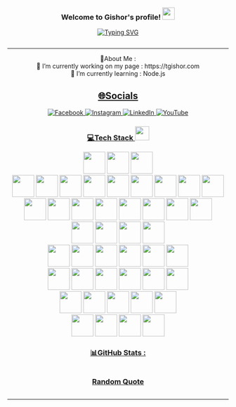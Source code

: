 <html>
<section class="content">
    <article class="markdown-section" id="main">
        <h3 align="center">
            Welcome to Gishor's profile!
            <img src="https://media.giphy.com/media/hvRJCLFzcasrR4ia7z/giphy.gif" width="28">
        </h3>
        <p align="center">
            <a href="https://github.com/tgishor"><img
                    src="https://readme-typing-svg.herokuapp.com?font=Pacifico&size=30&pause=999&color=0E71F7&center=true&vCenter=true&width=327&height=63&lines=I'm+a+Web+Developer;I'm+a+Flutter+Developer;I'm+a+Graphics+Designer"
                    alt="Typing SVG" /></a>
        </p>
        <p align="center"><img
                src="https://komarev.com/ghpvc/?username=tgishor&amp;label=Visitors+Count&amp;color=brightgreen" alt="">
        </p>
        <hr>
        <div align="center">
            <p>
              💫About Me :
              <br>
            🔭 I’m currently working on my page : https://tgishor.com
              <br>
            🌱 I’m currently learning : Node.js
            </p>
            <h2 id="socials">
                <a href="#/templates/CodeWhiteWeb?id=%f0%9f%8c%90socials" data-id="socials" class="anchor">
                    <span>🌐Socials</span>
                </a>
            </h2>
            <p>
                <a href="https://www.facebook.com/gishor.thavakumar.7/" target="_blank" rel="noopener">
                    <a href="https://reddit.com/user/CodeWhiteWeb" target="_blank" rel="noopener">
                        <img src="https://img.shields.io/badge/Facebook-1877F2?style=for-the-badge&logo=facebook&logoColor=white"
                            data-origin=" 	https://img.shields.io/badge/Facebook-1877F2?style=for-the-badge&logo=facebook&logoColor=white"
                            alt="Facebook">
                    </a>
                    <a href="https://reddit.com/user/CodeWhiteWeb" target="_blank" rel="noopener">
                        <img src="https://img.shields.io/badge/Instagram-E4405F?style=for-the-badge&logo=instagram&logoColor=white"
                            data-origin="https://img.shields.io/badge/Instagram-%23FF4500.svg?logo=Instagram&amp;logoColor=white"
                            alt="Instagram">
                    </a>
                    <a href="https://twitch.tv/code_white_web" target="_blank" rel="noopener">
                        <img src="https://img.shields.io/badge/LinkedIn-0077B5?style=for-the-badge&logo=linkedin&logoColor=white"
                            data-origin="https://img.shields.io/badge/LinkedIn-0077B5?style=for-the-badge&logo=linkedin&logoColor=white"
                            alt="LinkedIn">
                    </a>
                    <a href="https://youtube.com/c/CodeWhiteWeb" target="_blank" rel="noopener">
                        <img src="https://img.shields.io/badge/website-000000?style=for-the-badge&logo=About.me&logoColor=white"
                            data-origin="https://img.shields.io/badge/website-000000?style=for-the-badge&logo=About.me&logoColor=white"
                            alt="YouTube">
                    </a>
            </p>
          <h1 id="tech-stack-">
                <a href="#/templates/CodeWhiteWeb?id=%f0%9f%92%bbtech-stack-" data-id="tech-stack-"
                    class="anchor"><span>💻Tech Stack <img
                            src="https://media2.giphy.com/media/QssGEmpkyEOhBCb7e1/giphy.gif?cid=ecf05e47a0n3gi1bfqntqmob8g9aid1oyj2wr3ds3mg700bl&amp;rid=giphy.gif" width="32px"></span></a>
            </h1>
          <p>
                <img src="https://cdn.jsdelivr.net/gh/devicons/devicon/icons/html5/html5-original.svg" width="50px" />
                <img src="https://cdn.jsdelivr.net/gh/devicons/devicon/icons/css3/css3-original.svg" width="50px" />
                <img src="https://cdn.jsdelivr.net/gh/devicons/devicon/icons/javascript/javascript-original.svg"
                    width="50px" />
                <br>
                <img src="https://cdn.jsdelivr.net/gh/devicons/devicon/icons/csharp/csharp-original.svg" width="50px" />
                <img src="https://cdn.jsdelivr.net/gh/devicons/devicon/icons/php/php-original.svg" width="50px" />
                <img src="https://cdn.jsdelivr.net/gh/devicons/devicon/icons/dart/dart-original-wordmark.svg"
                    width="50px" />
                <img src="https://cdn.jsdelivr.net/gh/devicons/devicon/icons/flutter/flutter-original.svg"
                    width="50px" />
                <img src="https://cdn.jsdelivr.net/gh/devicons/devicon/icons/java/java-original-wordmark.svg"
                    width="50px" />
                <img src="https://cdn.jsdelivr.net/gh/devicons/devicon/icons/python/python-original-wordmark.svg"
                    width="50px" />
                <img src="https://cdn.jsdelivr.net/gh/devicons/devicon/icons/nodejs/nodejs-original-wordmark.svg"
                    width="50px" />
                <img src="https://cdn.jsdelivr.net/gh/devicons/devicon/icons/wordpress/wordpress-original.svg"
                    width="50px" />
                <img src="https://cdn.jsdelivr.net/gh/devicons/devicon/icons/arduino/arduino-original-wordmark.svg"
                    width="50px" />
                <br>
                <img src="https://cdn.jsdelivr.net/gh/devicons/devicon/icons/sass/sass-original.svg" width="50px" />
                <img src="https://cdn.jsdelivr.net/gh/devicons/devicon/icons/bootstrap/bootstrap-original-wordmark.svg"
                    width="50px" />
                <img src="https://cdn.jsdelivr.net/gh/devicons/devicon/icons/codeigniter/codeigniter-plain-wordmark.svg"
                    width="50px" />
                <img src="https://cdn.jsdelivr.net/gh/devicons/devicon/icons/dotnetcore/dotnetcore-original.svg"
                    width="50px" />
                <img src="https://cdn.jsdelivr.net/gh/devicons/devicon/icons/jquery/jquery-plain-wordmark.svg"
                    width="50px" />
                <img src="https://cdn.jsdelivr.net/gh/devicons/devicon/icons/laravel/laravel-plain-wordmark.svg"
                    width="50px" />
                <img src="https://cdn.jsdelivr.net/gh/devicons/devicon/icons/materialui/materialui-original.svg"
                    width="50px" />
                <img src="https://cdn.jsdelivr.net/gh/devicons/devicon/icons/less/less-plain-wordmark.svg"
                    width="50px" />
                <br>
                <img src="https://cdn.jsdelivr.net/gh/devicons/devicon/icons/firebase/firebase-plain-wordmark.svg"
                    width="50px" />
                <img src="https://cdn.jsdelivr.net/gh/devicons/devicon/icons/mysql/mysql-original-wordmark.svg"
                    width="50px" />
                <img src="https://cdn.jsdelivr.net/gh/devicons/devicon/icons/microsoftsqlserver/microsoftsqlserver-plain-wordmark.svg"
                    width="50px" />
                <img src="https://cdn.jsdelivr.net/gh/devicons/devicon/icons/postgresql/postgresql-plain-wordmark.svg"
                    width="50px" />
                <br>
                <img src="https://cdn.jsdelivr.net/gh/devicons/devicon/icons/androidstudio/androidstudio-original.svg"
                    width="50px" />
                <img src="https://cdn.jsdelivr.net/gh/devicons/devicon/icons/android/android-original-wordmark.svg"
                    width="50px" />
                <img src="https://cdn.jsdelivr.net/gh/devicons/devicon/icons/googlecloud/googlecloud-original.svg"
                    width="50px" />
                <img src="https://cdn.jsdelivr.net/gh/devicons/devicon/icons/linux/linux-original.svg" width="50px" />
                <img src="https://cdn.jsdelivr.net/gh/devicons/devicon/icons/chrome/chrome-original.svg" width="50px" />
                <img src="https://cdn.jsdelivr.net/gh/devicons/devicon/icons/firefox/firefox-original.svg"
                    width="50px" />
                <br>
                <img src="https://cdn.jsdelivr.net/gh/devicons/devicon/icons/apache/apache-original-wordmark.svg"
                    width="50px" />
                <img src="https://cdn.jsdelivr.net/gh/devicons/devicon/icons/git/git-plain-wordmark.svg" width="50px" />
                <img src="https://cdn.jsdelivr.net/gh/devicons/devicon/icons/babel/babel-original.svg" width="50px" />
                <img src="https://cdn.jsdelivr.net/gh/devicons/devicon/icons/composer/composer-original.svg"
                    width="50px" />
                <img src="https://cdn.jsdelivr.net/gh/devicons/devicon/icons/npm/npm-original-wordmark.svg"
                    width="50px" />
                <img src="https://cdn.jsdelivr.net/gh/devicons/devicon/icons/bash/bash-original.svg" width="50px" />
                <br>
                <img src="https://cdn.jsdelivr.net/gh/devicons/devicon/icons/illustrator/illustrator-plain.svg"
                    width="50px" />
                <img src="https://cdn.jsdelivr.net/gh/devicons/devicon/icons/photoshop/photoshop-plain.svg"
                    width="50px" />
                <img src="https://cdn.jsdelivr.net/gh/devicons/devicon/icons/premierepro/premierepro-original.svg"
                    width="50px" />
                <img src="https://cdn.jsdelivr.net/gh/devicons/devicon/icons/aftereffects/aftereffects-original.svg"
                    width="50px" />
                <img src="https://cdn.jsdelivr.net/gh/devicons/devicon/icons/xd/xd-plain.svg" width="50px" />
                <br>
                <img src="https://cdn.jsdelivr.net/gh/devicons/devicon/icons/visualstudio/visualstudio-plain.svg"
                    width="50px" />
                <img src="https://cdn.jsdelivr.net/gh/devicons/devicon/icons/vscode/vscode-original.svg" width="50px" />
                <img src="https://cdn.jsdelivr.net/gh/devicons/devicon/icons/unity/unity-original-wordmark.svg"
                    width="50px" />
                <img src="https://cdn.jsdelivr.net/gh/devicons/devicon/icons/spss/spss-original.svg" width="50px" />
                <br>
            </p>
          <h1 id="github-stats-">
                <a href="#/templates/CodeWhiteWeb?id=%f0%9f%93%8agithub-stats-" data-id="github-stats-"
                    class="anchor"><span>📊GitHub Stats :</span></a>
            </h1>
            <p>
                <img src="https://github-readme-stats.vercel.app/api?username=tgishor&amp;theme=radical&amp;hide_border=false&amp;include_all_commits=false&amp;count_private=false"
                    data-origin="https://github-readme-stats.vercel.app/api?username=tgishor&amp;theme=radical&amp;hide_border=false&amp;include_all_commits=false&amp;count_private=false"
                    alt="">
                <br>
                <img src="https://github-readme-streak-stats.herokuapp.com/?user=tgishor&amp;theme=radical&amp;hide_border=false"
                    data-origin="https://github-readme-streak-stats.herokuapp.com/?user=tgishor&amp;theme=radical&amp;hide_border=false"
                    alt="">
                <br>
                <img src="https://github-readme-stats.vercel.app/api/top-langs/?username=tgishor&amp;theme=radical&amp;hide_border=false&amp;include_all_commits=false&amp;count_private=false&amp;layout=compact"
                    data-origin="https://github-readme-stats.vercel.app/api/top-langs/?username=tgishor&amp;theme=radical&amp;hide_border=false&amp;include_all_commits=false&amp;count_private=false&amp;layout=compact"
                    alt="">
            </p>
            <h3 id="random-dev-quote">
                <a href="#/templates/CodeWhiteWeb?id=%e2%9c%8d%ef%b8%8frandom-dev-quote" data-id="random-dev-quote"
                    class="anchor"><span>Random Quote</span></a>
            </h3>
            <p>
                <img src="https://quotes-github-readme.vercel.app/api?quote=The%20road%20to%20success%20is%20always%20under%20contruction&amp;type=horizontal&amp;theme=algolia"
                    data-origin="https://quotes-github-readme.vercel.app/api?quote=The%20road%20to%20success%20is%20always%20under%20contruction&amp;type=horizontal&amp;theme=algolia"
                    alt="">
            </p>
            <hr>
            <p> <img src="https://forthebadge.com/images/badges/built-with-love.svg" data-origin="https://forthebadge.com/images/badges/built-with-love.svg" alt=""> <img src="https://random-gishor.grandstarhall.com/designed-by-gishor-t.svg" alt=""> <img src="https://random-gishor.grandstarhall.com/powered-by-gb-web.svg" data-origin="https://forthebadge.com/images/badges/uses-brains.svg" alt="">
            </p>
        </div>
    </article>
</section>
</html>
